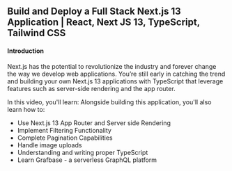 ## Build and Deploy a Full Stack Next.js 13 Application | React, Next JS 13, TypeScript, Tailwind CSS


#### Introduction

Next.js has the potential to revolutionize the industry and forever change the way we develop web applications. You’re still early in catching the trend and building your own Next.js 13 applications with TypeScript that leverage features such as server-side rendering and the app router.

In this video, you'll learn: Alongside building this application, you'll also learn how to:

- Use Next.js 13 App Router and Server side Rendering
- Implement Filtering Functionality
- Complete Pagination Capabilities
- Handle image uploads
- Understanding and writing proper TypeScript
- Learn Grafbase - a serverless GraphQL platform
